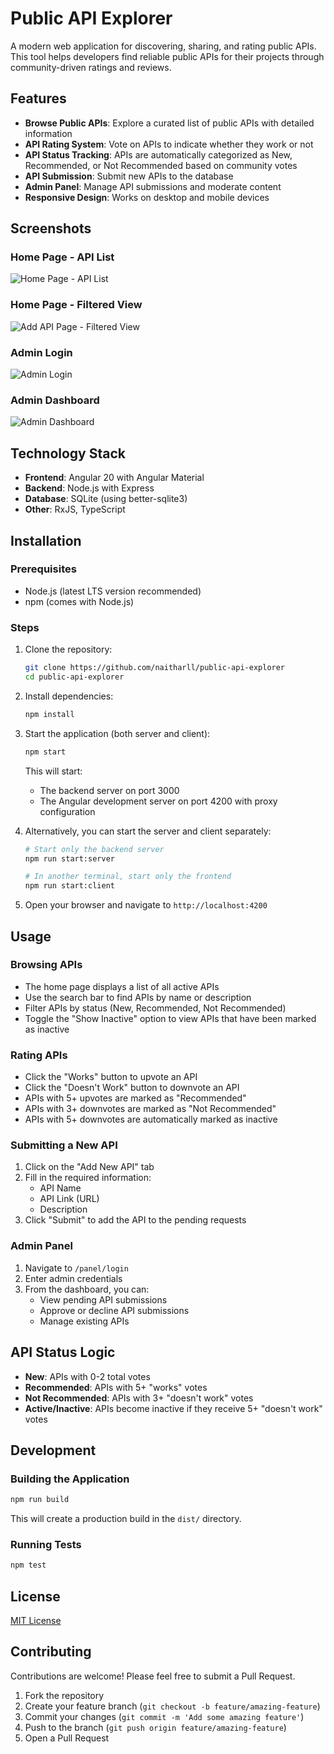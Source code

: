 # Public API Explorer

A modern web application for discovering, sharing, and rating public APIs. This tool helps developers find reliable public APIs for their projects through community-driven ratings and reviews.

## Features

- **Browse Public APIs**: Explore a curated list of public APIs with detailed information
- **API Rating System**: Vote on APIs to indicate whether they work or not
- **API Status Tracking**: APIs are automatically categorized as New, Recommended, or Not Recommended based on community votes
- **API Submission**: Submit new APIs to the database
- **Admin Panel**: Manage API submissions and moderate content
- **Responsive Design**: Works on desktop and mobile devices

## Screenshots

### Home Page - API List
![Home Page - API List](screencapture-localhost-4200-home-2025-07-21-06_13_07.png)

### Home Page - Filtered View
![Add API Page - Filtered View](screencapture-localhost-4200-home-2025-07-21-06_13_18.png)

### Admin Login
![Admin Login](screencapture-localhost-4200-panel-login-2025-07-21-06_13_35.png)

### Admin Dashboard
![Admin Dashboard](screencapture-localhost-4200-panel-dashboard-2025-07-21-06_16_49.png)

## Technology Stack

- **Frontend**: Angular 20 with Angular Material
- **Backend**: Node.js with Express
- **Database**: SQLite (using better-sqlite3)
- **Other**: RxJS, TypeScript

## Installation

### Prerequisites

- Node.js (latest LTS version recommended)
- npm (comes with Node.js)

### Steps

1. Clone the repository:
   ```bash
   git clone https://github.com/naitharll/public-api-explorer
   cd public-api-explorer
   ```

2. Install dependencies:
   ```bash
   npm install
   ```

3. Start the application (both server and client):
   ```bash
   npm start
   ```

   This will start:
   - The backend server on port 3000
   - The Angular development server on port 4200 with proxy configuration

4. Alternatively, you can start the server and client separately:
   ```bash
   # Start only the backend server
   npm run start:server

   # In another terminal, start only the frontend
   npm run start:client
   ```

5. Open your browser and navigate to `http://localhost:4200`

## Usage

### Browsing APIs

- The home page displays a list of all active APIs
- Use the search bar to find APIs by name or description
- Filter APIs by status (New, Recommended, Not Recommended)
- Toggle the "Show Inactive" option to view APIs that have been marked as inactive

### Rating APIs

- Click the "Works" button to upvote an API
- Click the "Doesn't Work" button to downvote an API
- APIs with 5+ upvotes are marked as "Recommended"
- APIs with 3+ downvotes are marked as "Not Recommended"
- APIs with 5+ downvotes are automatically marked as inactive

### Submitting a New API

1. Click on the "Add New API" tab
2. Fill in the required information:
   - API Name
   - API Link (URL)
   - Description
3. Click "Submit" to add the API to the pending requests

### Admin Panel

1. Navigate to `/panel/login`
2. Enter admin credentials
3. From the dashboard, you can:
   - View pending API submissions
   - Approve or decline API submissions
   - Manage existing APIs

## API Status Logic

- **New**: APIs with 0-2 total votes
- **Recommended**: APIs with 5+ "works" votes
- **Not Recommended**: APIs with 3+ "doesn't work" votes
- **Active/Inactive**: APIs become inactive if they receive 5+ "doesn't work" votes

## Development

### Building the Application

```bash
npm run build
```

This will create a production build in the `dist/` directory.

### Running Tests

```bash
npm test
```

## License

[MIT License](LICENSE)

## Contributing

Contributions are welcome! Please feel free to submit a Pull Request.

1. Fork the repository
2. Create your feature branch (`git checkout -b feature/amazing-feature`)
3. Commit your changes (`git commit -m 'Add some amazing feature'`)
4. Push to the branch (`git push origin feature/amazing-feature`)
5. Open a Pull Request
